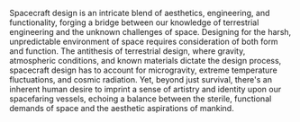
Spacecraft design is an intricate blend of aesthetics, engineering, and functionality, forging a bridge between our knowledge of terrestrial engineering and the unknown challenges of space. Designing for the harsh, unpredictable environment of space requires consideration of both form and function. The antithesis of terrestrial design, where gravity, atmospheric conditions, and known materials dictate the design process, spacecraft design has to account for microgravity, extreme temperature fluctuations, and cosmic radiation. Yet, beyond just survival, there's an inherent human desire to imprint a sense of artistry and identity upon our spacefaring vessels, echoing a balance between the sterile, functional demands of space and the aesthetic aspirations of mankind.


